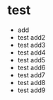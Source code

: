 # test
- add
- test add2
- test add3
- test add4
- test add5
- test add6
- test add7
- test add8
- test add9